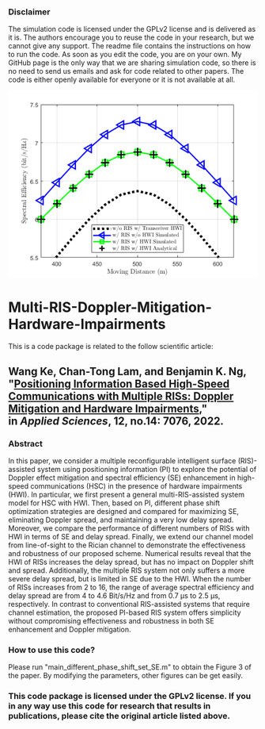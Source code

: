 
### Disclaimer

The simulation code is licensed under the GPLv2 license and is delivered as it is. The authors encourage you to reuse the code in your research, but we cannot give any support. The readme file contains the instructions on how to run the code. As soon as you edit the code, you are on your own. My GitHub page is the only way that we are sharing simulation code, so there is no need to send us emails and ask for code related to other papers. The code is either openly available for everyone or it is not available at all.

![image](https://github.com/ken0225/Multi-RIS-Doppler-Mitigation-Hardware-Impairments/blob/main/plot_result.png)

# Multi-RIS-Doppler-Mitigation-Hardware-Impairments

This is a code package is related to the follow scientific article:

## Wang Ke, Chan-Tong Lam, and Benjamin K. Ng, "[Positioning Information Based High-Speed Communications with Multiple RISs: Doppler Mitigation and Hardware Impairments](https://www.mdpi.com/2076-3417/12/14/7076/htm)," in _Applied Sciences_, 12, no.14: 7076, 2022.

### Abstract

In this paper, we consider a multiple reconfigurable intelligent surface (RIS)-assisted system using positioning information (PI) to explore the potential of Doppler effect mitigation and spectral efficiency (SE) enhancement in high-speed communications (HSC) in the presence of hardware impairments (HWI). In particular, we first present a general multi-RIS-assisted system model for HSC with HWI. Then, based on PI, different phase shift optimization strategies are designed and compared for maximizing SE, eliminating Doppler spread, and maintaining a very low delay spread. Moreover, we compare the performance of different numbers of RISs with HWI in terms of SE and delay spread. Finally, we extend our channel model from line-of-sight to the Rician channel to demonstrate the effectiveness and robustness of our proposed scheme. Numerical results reveal that the HWI of RISs increases the delay spread, but has no impact on Doppler shift and spread. Additionally, the multiple RIS system not only suffers a more severe delay spread, but is limited in SE due to the HWI. When the number of RISs increases from 2 to 16, the range of average spectral efficiency and delay spread are from 4 to 4.6 Bit/s/Hz and from 0.7 μs to 2.5 μs, respectively. In contrast to conventional RIS-assisted systems that require channel estimation, the proposed PI-based RIS system offers simplicity without compromising effectiveness and robustness in both SE enhancement and Doppler mitigation.

### How to use this code?

Please run "main_different_phase_shift_set_SE.m" to obtain the Figure 3 of the paper. By modifying the parameters, other figures can be get easily.

### This code package is licensed under the GPLv2 license. If you in any way use this code for research that results in publications, please cite the original article listed above.
